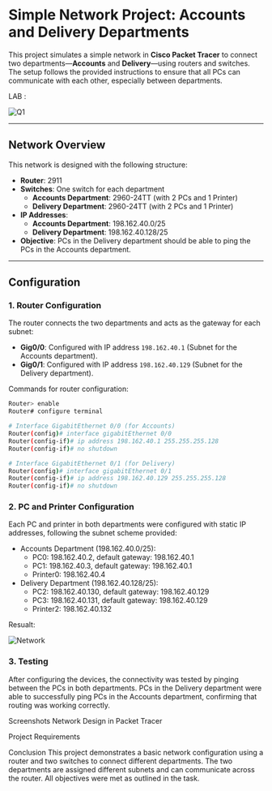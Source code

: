 # Simple Network Project: Accounts and Delivery Departments

This project simulates a simple network in **Cisco Packet Tracer** to connect two departments—**Accounts** and **Delivery**—using routers and switches. The setup follows the provided instructions to ensure that all PCs can communicate with each other, especially between departments.

LAB :

![Q1](https://github.com/user-attachments/assets/cbeea121-1618-4526-a9eb-8934ccca57af)

---

## Network Overview

This network is designed with the following structure:
- **Router**: 2911
- **Switches**: One switch for each department
  - **Accounts Department**: 2960-24TT (with 2 PCs and 1 Printer)
  - **Delivery Department**: 2960-24TT (with 2 PCs and 1 Printer)
- **IP Addresses**:
  - **Accounts Department**: 198.162.40.0/25
  - **Delivery Department**: 198.162.40.128/25
- **Objective**: PCs in the Delivery department should be able to ping the PCs in the Accounts department.

---

## Configuration

### 1. **Router Configuration**
The router connects the two departments and acts as the gateway for each subnet:
- **Gig0/0**: Configured with IP address `198.162.40.1` (Subnet for the Accounts department).
- **Gig0/1**: Configured with IP address `198.162.40.129` (Subnet for the Delivery department).
  
Commands for router configuration:
```bash
Router> enable
Router# configure terminal

# Interface GigabitEthernet 0/0 (for Accounts)
Router(config)# interface gigabitEthernet 0/0
Router(config-if)# ip address 198.162.40.1 255.255.255.128
Router(config-if)# no shutdown

# Interface GigabitEthernet 0/1 (for Delivery)
Router(config)# interface gigabitEthernet 0/1
Router(config-if)# ip address 198.162.40.129 255.255.255.128
Router(config-if)# no shutdown

```
### 2. **PC and Printer Configuration**

Each PC and printer in both departments were configured with static IP addresses, following the subnet scheme provided:
- Accounts Department (198.162.40.0/25):
  - PC0: 198.162.40.2, default gateway: 198.162.40.1
  - PC1: 198.162.40.3, default gateway: 198.162.40.1
  - Printer0: 198.162.40.4
- Delivery Department (198.162.40.128/25):
  - PC2: 198.162.40.130, default gateway: 198.162.40.129
  - PC3: 198.162.40.131, default gateway: 198.162.40.129
  - Printer2: 198.162.40.132
 

Resualt:


![Network](https://github.com/user-attachments/assets/160134f5-d6be-4788-a0fd-0c551a87b9e0)


### 3. **Testing**
After configuring the devices, the connectivity was tested by pinging between the PCs in both departments. PCs in the Delivery department were able to successfully ping PCs in the Accounts department, confirming that routing was working correctly.

Screenshots
Network Design in Packet Tracer

Project Requirements

Conclusion
This project demonstrates a basic network configuration using a router and two switches to connect different departments. The two departments are assigned different subnets and can communicate across the router. All objectives were met as outlined in the task.




